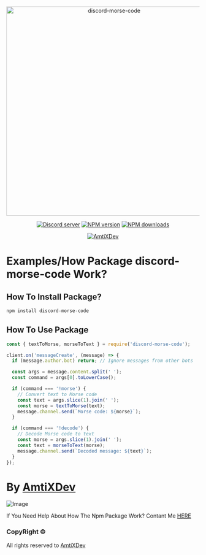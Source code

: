 <div align="center">
    <br />
    <p>
        <a href="https://amtixdev.xyz"><img src="https://cdn.discordapp.com/attachments/1141443355532873879/1173692642551402608/mybanner-o-x_1.png?ex=6564e174&is=65526c74&hm=4939339c5671e01c6cdd068fb581b1fe88bd9b1c8fe56142caa4f51953cc7237&" width="546" alt="discord-morse-code" /></a>
    </p>
    <p>
    <a href="https://discord.gg/amtix-1k-1097821881245126768"><img src="https://img.shields.io/discord/1097821881245126768?color=5865F2&logo=discord&logoColor=white" alt="Discord server" /></a>
    <a href="https://www.npmjs.com/package/discord-morse-code"><img src="https://img.shields.io/npm/v/discord-morse-code?maxAge=3600" alt="NPM version" /></a>
    <a href="https://www.npmjs.com/package/discord-morse-code"><img src="https://img.shields.io/npm/dt/discord-morse-code?maxAge=3600" alt="NPM downloads" /></a>
    </p>
  <p>
        <a href="https://amtixdev.xyz"><img src="https://media.discordapp.net/attachments/1132015920815014082/1133285475164094605/Powered_By_AmtiXDev_With_Color.png?width=159&height=33" alt="AmtiXDev" /></a>
    </p>

</div>


# Examples/How Package discord-morse-code Work?

## How To Install Package?

```js
npm install discord-morse-code
```

## How To Use Package

```js
const { textToMorse, morseToText } = require('discord-morse-code');

client.on('messageCreate', (message) => {
  if (message.author.bot) return; // Ignore messages from other bots

  const args = message.content.split(' ');
  const command = args[0].toLowerCase();

  if (command === '!morse') {
    // Convert text to Morse code
    const text = args.slice(1).join(' ');
    const morse = textToMorse(text);
    message.channel.send(`Morse code: ${morse}`);
  }

  if (command === '!decode') {
    // Decode Morse code to text
    const morse = args.slice(1).join(' ');
    const text = morseToText(morse);
    message.channel.send(`Decoded message: ${text}`);
  }
});
```

# By [AmtiXDev](https://www.youtube.com/@xUnDarkArTz)

![Image](https://user-images.githubusercontent.com/107303548/248915710-9dd3b4cf-5eb0-4e44-b5bd-20306947a715.png)

If You Need Help About How The Npm Package Work? Contant Me [HERE](https://discord.gg/amtix-1k-1097821881245126768)

### CopyRight ©
All rights reserved to [AmtiXDev](https://amtixdev.xyz)
